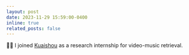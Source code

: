 ```yaml
---
layout: post
date: 2023-11-29 15:59:00-0400
inline: true
related_posts: false
---
```


🎉🎉 I joined [Kuaishou](https://www.kuaishou.com/cn) as a research internship for video-music retrieval.